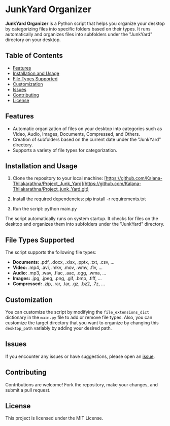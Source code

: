 # JunkYard Organizer

**JunkYard Organizer** is a Python script that helps you organize your desktop by categorizing files into specific folders based on their types. It runs automatically and organizes files into subfolders under the "JunkYard" directory on your desktop.

## Table of Contents

- [Features](#features)
- [Installation and Usage](#installation-and-usage)
- [File Types Supported](#file-types-supported)
- [Customization](#customization)
- [Issues](#issues)
- [Contributing](#contributing)
- [License](#license)

## Features

- Automatic organization of files on your desktop into categories such as Video, Audio, Images, Documents, Compressed, and Others.
- Creation of subfolders based on the current date under the "JunkYard" directory.
- Supports a variety of file types for categorization.

## Installation and Usage

1. Clone the repository to your local machine:
   [https://github.com/Kalana-Thilakarathna/Project_Junk_Yard](https://github.com/Kalana-Thilakarathna/Project_junk_Yard.git)
   
3. Install the required dependencies:
   pip install -r requirements.txt

4. Run the script:
   python main.py


The script automatically runs on system startup. It checks for files on the desktop and organizes them into subfolders under the "JunkYard" directory.

## File Types Supported

The script supports the following file types:

- **Documents:** .pdf, .docx, .xlsx, .pptx, .txt, .csv, ...
- **Video:** .mp4, .avi, .mkv, .mov, .wmv, .flv, ...
- **Audio:** .mp3, .wav, .flac, .aac, .ogg, .wma, ...
- **Images:** .jpg, .jpeg, .png, .gif, .bmp, .tiff, ...
- **Compressed:** .zip, .rar, .tar, .gz, .bz2, .7z, ...

## Customization

You can customize the script by modifying the `file_extensions_dict` dictionary in the `main.py` file to add or remove file types.
Also, you can customize the target directory that you want to organize by changing this `desktop_path` variably by adding your desired path.

## Issues

If you encounter any issues or have suggestions, please open an [issue](link-to-issues).

## Contributing

Contributions are welcome! Fork the repository, make your changes, and submit a pull request.

## License

This project is licensed under the MIT License.



